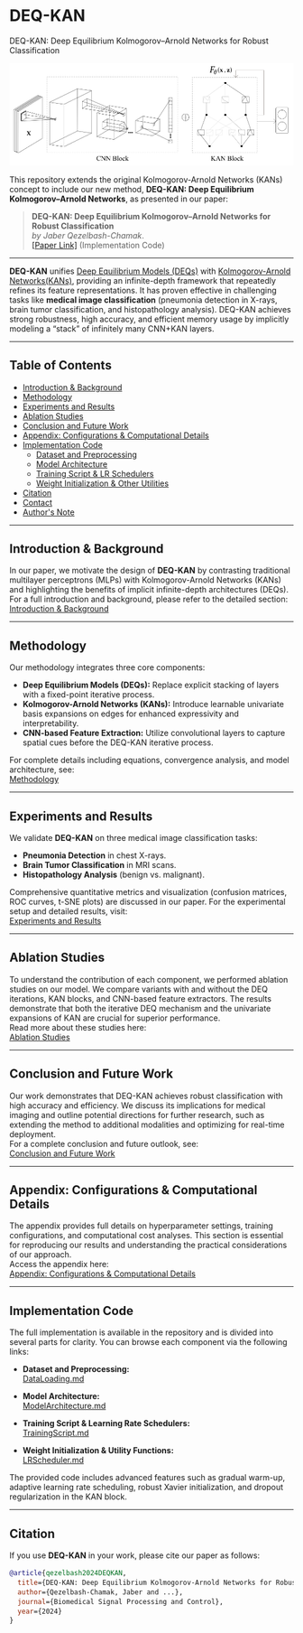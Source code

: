 # DEQ-KAN
DEQ-KAN: Deep Equilibrium Kolmogorov–Arnold Networks for Robust Classification




<img width="600" alt="kan_plot" src="https://github.com/JaberQezelbash/DEQ-KAN/blob/main/assets/DEQ-KAN.svg">


This repository extends the original Kolmogorov-Arnold Networks (KANs) concept to include our new method, **DEQ-KAN: Deep Equilibrium Kolmogorov–Arnold Networks**, as presented in our paper:

> **DEQ-KAN: Deep Equilibrium Kolmogorov–Arnold Networks for Robust Classification**  
> *by Jaber Qezelbash-Chamak*.  
> [[Paper Link]](https://github.com/JaberQezelbash/DEQ-KAN) (Implementation Code)

---

**DEQ-KAN** unifies [Deep Equilibrium Models (DEQs)](https://arxiv.org/abs/1909.01377) with [Kolmogorov-Arnold Networks(KANs)](https://arxiv.org/abs/2404.19756), providing an infinite-depth framework that repeatedly refines its feature representations. It has proven effective in challenging tasks like **medical image classification** (pneumonia detection in X-rays, brain tumor classification, and histopathology analysis). DEQ-KAN achieves strong robustness, high accuracy, and efficient memory usage by implicitly modeling a “stack” of infinitely many CNN+KAN layers.

---

## Table of Contents

- [Introduction & Background](https://github.com/JaberQezelbash/DEQ-KAN/blob/main/codes/Introduction.md)
- [Methodology](https://github.com/JaberQezelbash/DEQ-KAN/blob/main/codes/Methodology.md)
- [Experiments and Results](https://github.com/JaberQezelbash/DEQ-KAN/blob/main/codes/Experiments.md)
- [Ablation Studies](https://github.com/JaberQezelbash/DEQ-KAN/blob/main/codes/Ablation.md)
- [Conclusion and Future Work](https://github.com/JaberQezelbash/DEQ-KAN/blob/main/codes/Conclusion.md)
- [Appendix: Configurations & Computational Details](https://github.com/JaberQezelbash/DEQ-KAN/blob/main/codes/Appendix.md)
- [Implementation Code](#implementation-code)
  - [Dataset and Preprocessing](https://github.com/JaberQezelbash/DEQ-KAN/blob/main/codes/DataLoading.md)
  - [Model Architecture](https://github.com/JaberQezelbash/DEQ-KAN/blob/main/codes/ModelArchitecture.md)
  - [Training Script & LR Schedulers](https://github.com/JaberQezelbash/DEQ-KAN/blob/main/codes/TrainingScript.md)
  - [Weight Initialization & Other Utilities](https://github.com/JaberQezelbash/DEQ-KAN/blob/main/codes/LRScheduler.md)
- [Citation](#citation)
- [Contact](#contact)
- [Author's Note](#authors-note)

---

## Introduction & Background

In our paper, we motivate the design of **DEQ-KAN** by contrasting traditional multilayer perceptrons (MLPs) with Kolmogorov-Arnold Networks (KANs) and highlighting the benefits of implicit infinite-depth architectures (DEQs). For a full introduction and background, please refer to the detailed section:  
[Introduction & Background](https://github.com/JaberQezelbash/DEQ-KAN/blob/main/codes/Introduction.md)

---

## Methodology

Our methodology integrates three core components:
- **Deep Equilibrium Models (DEQs):** Replace explicit stacking of layers with a fixed-point iterative process.
- **Kolmogorov-Arnold Networks (KANs):** Introduce learnable univariate basis expansions on edges for enhanced expressivity and interpretability.
- **CNN-based Feature Extraction:** Utilize convolutional layers to capture spatial cues before the DEQ-KAN iterative process.

For complete details including equations, convergence analysis, and model architecture, see:  
[Methodology](https://github.com/JaberQezelbash/DEQ-KAN/blob/main/codes/Methodology.md)

---

## Experiments and Results

We validate **DEQ-KAN** on three medical image classification tasks:
- **Pneumonia Detection** in chest X-rays.
- **Brain Tumor Classification** in MRI scans.
- **Histopathology Analysis** (benign vs. malignant).

Comprehensive quantitative metrics and visualization (confusion matrices, ROC curves, t-SNE plots) are discussed in our paper. For the experimental setup and detailed results, visit:  
[Experiments and Results](https://github.com/JaberQezelbash/DEQ-KAN/blob/main/codes/Experiments.md)

---

## Ablation Studies

To understand the contribution of each component, we performed ablation studies on our model. We compare variants with and without the DEQ iterations, KAN blocks, and CNN-based feature extractors. The results demonstrate that both the iterative DEQ mechanism and the univariate expansions of KAN are crucial for superior performance.  
Read more about these studies here:  
[Ablation Studies](https://github.com/JaberQezelbash/DEQ-KAN/blob/main/codes/Ablation.md)

---

## Conclusion and Future Work

Our work demonstrates that DEQ-KAN achieves robust classification with high accuracy and efficiency. We discuss its implications for medical imaging and outline potential directions for further research, such as extending the method to additional modalities and optimizing for real-time deployment.  
For a complete conclusion and future outlook, see:  
[Conclusion and Future Work](https://github.com/JaberQezelbash/DEQ-KAN/blob/main/codes/Conclusion.md)

---

## Appendix: Configurations & Computational Details

The appendix provides full details on hyperparameter settings, training configurations, and computational cost analyses. This section is essential for reproducing our results and understanding the practical considerations of our approach.  
Access the appendix here:  
[Appendix: Configurations & Computational Details](https://github.com/JaberQezelbash/DEQ-KAN/blob/main/codes/Appendix.md)

---

## Implementation Code

The full implementation is available in the repository and is divided into several parts for clarity. You can browse each component via the following links:

- **Dataset and Preprocessing:**  
  [DataLoading.md](https://github.com/JaberQezelbash/DEQ-KAN/blob/main/codes/DataLoading.md)
  
- **Model Architecture:**  
  [ModelArchitecture.md](https://github.com/JaberQezelbash/DEQ-KAN/blob/main/codes/ModelArchitecture.md)
  
- **Training Script & Learning Rate Schedulers:**  
  [TrainingScript.md](https://github.com/JaberQezelbash/DEQ-KAN/blob/main/codes/TrainingScript.md)
  
- **Weight Initialization & Utility Functions:**  
  [LRScheduler.md](https://github.com/JaberQezelbash/DEQ-KAN/blob/main/codes/LRScheduler.md)

The provided code includes advanced features such as gradual warm-up, adaptive learning rate scheduling, robust Xavier initialization, and dropout regularization in the KAN block.

---

## Citation

If you use **DEQ-KAN** in your work, please cite our paper as follows:

```bibtex
@article{qezelbash2024DEQKAN,
  title={DEQ-KAN: Deep Equilibrium Kolmogorov-Arnold Networks for Robust Classification},
  author={Qezelbash-Chamak, Jaber and ...},
  journal={Biomedical Signal Processing and Control},
  year={2024}
}


